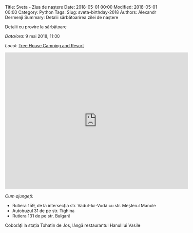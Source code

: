 Title: Sveta - Ziua de naștere
Date: 2018-05-01 00:00 
Modified: 2018-05-01 00:00
Category: 
Python Tags: 
Slug: sveta-birthday-2018 
Authors: Alexandr Dermenji 
Summary: Detalii sărbătoarirea zilei de naștere

Detalii cu provire la sărbătoare

*Data/ora:* 9 mai 2018, 11:00

*Locul:* [Tree House Camping and Resort](https://goo.gl/maps/4tc9dzJgmku)

<iframe src="https://www.google.com/maps/embed?pb=!1m18!1m12!1m3!1d10875.182470212209!2d28.909245258040354!3d47.044241203552424!2m3!1f0!2f0!3f0!3m2!1i1024!2i768!4f13.1!3m3!1m2!1s0x0%3A0xab270668ccc38da9!2sTree+House+Camping%26Resort!5e0!3m2!1sen!2s!4v1525768005764" width="600" height="450" frameborder="0" style="border:0" allowfullscreen></iframe>

*Cum ajungeți:* 
- Rutiera 159, de la intersecția str. Vadul-lui-Vodă cu str. Meșterul Manole
- Autobuzul 31 de pe str. Tighina
- Rutiera 131 de pe str. Bulgară

Coborâți la stația Tohatin de Jos, lângă restaurantul Hanul lui Vasile
